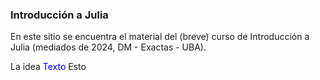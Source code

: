 ### Introducción a Julia

En este sitio se encuentra el material del (breve) curso de Introducción a Julia (mediados de 2024, DM - Exactas - UBA).

La idea 
<span style="color:blue">Texto</span>
Esto
